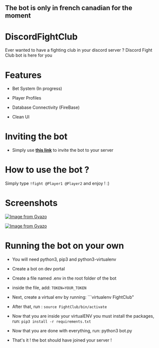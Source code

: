 
**The bot is only in french canadian for the moment**
---
# DiscordFightClub
Ever wanted to have a fighting club in your discord server ? Discord Fight Club bot is here for you


# Features

* Bet System (In progress)

* Player Profiles

* Database Connectivity (FireBase)

* Clean UI

# Inviting the bot

* Simply use **[this link](https://discord.com/api/oauth2/authorize?client_id=793329910457565194&permissions=0&scope=bot)** to invite the bot to your server

# How to use the bot ?

Simply type ```!fight @Player1 @Player2``` and enjoy ! :)

# Screenshots

[![Image from Gyazo](https://i.gyazo.com/ba77d501d097b034a045f5c64ee680d8.png)](https://gyazo.com/ba77d501d097b034a045f5c64ee680d8)

[![Image from Gyazo](https://i.gyazo.com/b4c2346d491456253cc6606fdadad70a.png)](https://gyazo.com/b4c2346d491456253cc6606fdadad70a)


# Running the bot on your own

* You will need python3, pip3 and python3-virtualenv

* Create a bot on dev portal

* Create a file named .env in the root folder of the bot

* inside the file, add: ```TOKEN=YOUR_TOKEN```

* Next, create a virtual env by running: ```virtualenv FightClub"

* After that, run : ```source FightClub/bin/activate```

* Now that you are inside your virtualENV you must install the packages, run: ```pip3 install -r requirements.txt```

* Now that you are done with everything, run: python3 bot.py

* That's it ! the bot should have joined your server !

